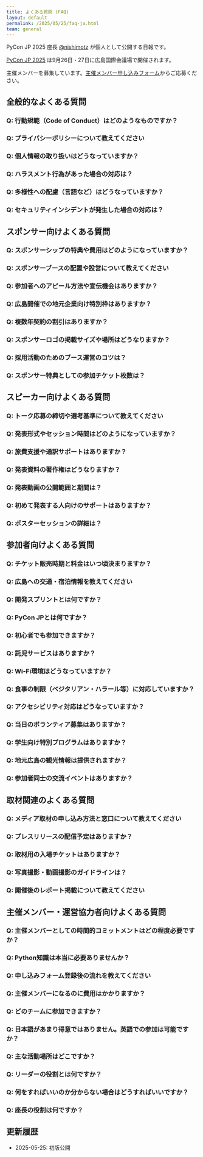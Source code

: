 ```yaml
---
title: よくある質問 (FAQ)
layout: default
permalink: /2025/05/25/faq-ja.html
team: general
---
```


PyCon JP 2025 座長 [@nishimotz](https://d.nishimotz.com/aboutme) が個人として公開する日報です。

[PyCon JP 2025](https://2025.pycon.jp/) は9月26日・27日に広島国際会議場で開催されます。

主催メンバーを募集しています。[主催メンバー申し込みフォーム](https://forms.gle/7irqYKhZVj7AY7LfA)からご応募ください。

## 全般的なよくある質問

### Q: 行動規範（Code of Conduct）はどのようなものですか？

### Q: プライバシーポリシーについて教えてください

### Q: 個人情報の取り扱いはどうなっていますか？

### Q: ハラスメント行為があった場合の対応は？

### Q: 多様性への配慮（言語など）はどうなっていますか？

### Q: セキュリティインシデントが発生した場合の対応は？

## スポンサー向けよくある質問

### Q: スポンサーシップの特典や費用はどのようになっていますか？

### Q: スポンサーブースの配置や設営について教えてください

### Q: 参加者へのアピール方法や宣伝機会はありますか？

### Q: 広島開催での地元企業向け特別枠はありますか？

### Q: 複数年契約の割引はありますか？

### Q: スポンサーロゴの掲載サイズや場所はどうなりますか？

### Q: 採用活動のためのブース運営のコツは？

### Q: スポンサー特典としての参加チケット枚数は？

## スピーカー向けよくある質問

### Q: トーク応募の締切や選考基準について教えてください

### Q: 発表形式やセッション時間はどのようになっていますか？

### Q: 旅費支援や通訳サポートはありますか？

### Q: 発表資料の著作権はどうなりますか？

### Q: 発表動画の公開範囲と期間は？

### Q: 初めて発表する人向けのサポートはありますか？

### Q: ポスターセッションの詳細は？

## 参加者向けよくある質問

### Q: チケット販売時期と料金はいつ頃決まりますか？

### Q: 広島への交通・宿泊情報を教えてください

### Q: 開発スプリントとは何ですか？

### Q: PyCon JPとは何ですか？

### Q: 初心者でも参加できますか？

### Q: 託児サービスはありますか？

### Q: Wi-Fi環境はどうなっていますか？

### Q: 食事の制限（ベジタリアン・ハラール等）に対応していますか？

### Q: アクセシビリティ対応はどうなっていますか？

### Q: 当日のボランティア募集はありますか？

### Q: 学生向け特別プログラムはありますか？

### Q: 地元広島の観光情報は提供されますか？

### Q: 参加者同士の交流イベントはありますか？

## 取材関連のよくある質問

### Q: メディア取材の申し込み方法と窓口について教えてください

### Q: プレスリリースの配信予定はありますか？

### Q: 取材用の入場チケットはありますか？

### Q: 写真撮影・動画撮影のガイドラインは？

### Q: 開催後のレポート掲載について教えてください

## 主催メンバー・運営協力者向けよくある質問

### Q: 主催メンバーとしての時間的コミットメントはどの程度必要ですか？

### Q: Python知識は本当に必要ありませんか？

### Q: 申し込みフォーム登録後の流れを教えてください

### Q: 主催メンバーになるのに費用はかかりますか？

### Q: どのチームに参加できますか？

### Q: 日本語があまり得意ではありません。英語での参加は可能ですか？

### Q: 主な活動場所はどこですか？

### Q: リーダーの役割とは何ですか？

### Q: 何をすればいいのか分からない場合はどうすればいいですか？

### Q: 座長の役割は何ですか？

## 更新履歴

- 2025-05-25: 初版公開
